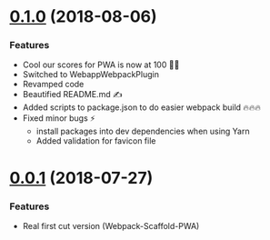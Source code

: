<a name="0.1.0"></a>
# [0.1.0](https://github.com/sendilkumarn/webpack-scaffold-pwa/compare/0.0.1...0.1.0) (2018-08-06)
### Features
* Cool our scores for PWA is now at 100 🚀🎉
* Switched to WebappWebpackPlugin 
* Revamped code 
* Beautified README.md ✍️
* Added scripts to package.json to do easier webpack build 🔥🔥🔥
* Fixed minor bugs ⚡️
    * install packages into dev dependencies when using Yarn
    * Added validation for favicon file 

<a name="0.0.1"></a>
# [0.0.1](https://github.com/sendilkumarn/webpack-scaffold-pwa/compare/17c4177d9a...0.0.1) (2018-07-27)
### Features
* Real first cut version (Webpack-Scaffold-PWA)

